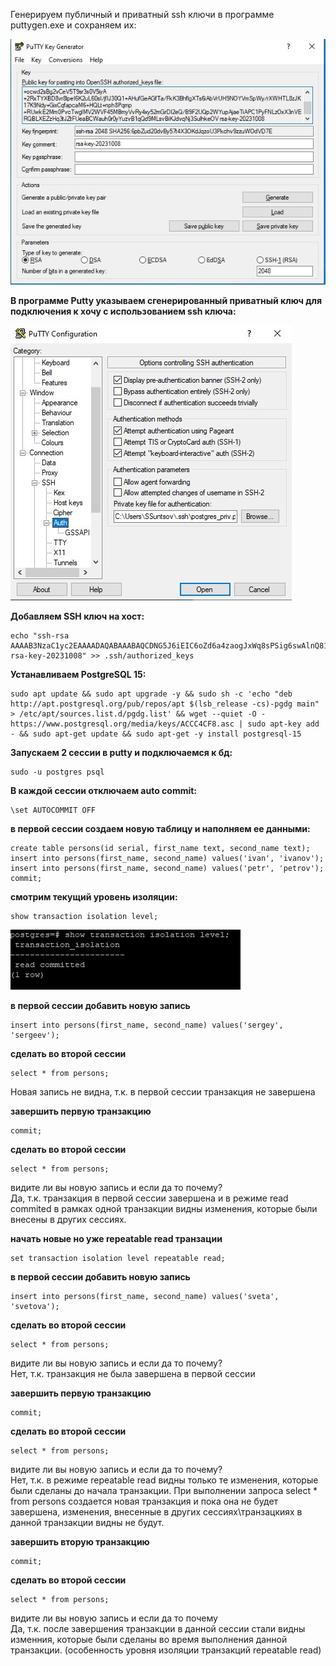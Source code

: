 Генерируем публичный и приватный ssh ключи в программе puttygen.exe и сохраняем их:

![](ssh_key_gen.jpg)

**В программе Putty указываем сгенерированный приватный ключ для подключения к хочу с использованием ssh ключа:**

![](putty_config.jpg)

**Добавляем SSH ключ на хост:**
```
echo "ssh-rsa AAAAB3NzaC1yc2EAAAADAQABAAABAQCDNG5J6iEIC6oZd6a4zaogJxWq8sPSig6swAlnQ81PeWF/wFa+ocwd2sBg2vCeV5T9sr3s0V5iyA+2RxTYXBD8vr8lpeI6K2uL60sI/jfIJ30Q1+AHufGeAGfTa/FkK3BhflgXTs6iAbVrUH9NOYVmSpWy/rXWHTL8zJK17K9Ndy+GixCqfapcaM6+HQLt+nph8Pqmp+RUwkE2Mm0PvcTwglMV2WVF45MBmyVvRy4xy52mGrDI2eQ/B9F2UQp2WYupAjaeTiAPC1PyFNLzOxX3nVERQBLXEZzHq3tJZtFUeaBCWauh0r0yYuzvB1qQd9MLsvBiKJdvqNj3SulhkeOV rsa-key-20231008" >> .ssh/authorized_keys
```
**Устанавливаем PostgreSQL 15:**
```
sudo apt update && sudo apt upgrade -y && sudo sh -c 'echo "deb http://apt.postgresql.org/pub/repos/apt $(lsb_release -cs)-pgdg main" > /etc/apt/sources.list.d/pgdg.list' && wget --quiet -O - https://www.postgresql.org/media/keys/ACCC4CF8.asc | sudo apt-key add - && sudo apt-get update && sudo apt-get -y install postgresql-15
```
**Запускаем 2 сессии в putty и подключаемся к бд:**
```
sudo -u postgres psql
```
**В каждой сессии отключаем auto commit:**
```
\set AUTOCOMMIT OFF
```

**в первой сессии создаем новую таблицу и наполняем ее данными:**
```
create table persons(id serial, first_name text, second_name text);
insert into persons(first_name, second_name) values('ivan', 'ivanov');
insert into persons(first_name, second_name) values('petr', 'petrov');
commit;
```

**смотрим текущий уровень изоляции:**
```
show transaction isolation level;
```

![](default_transaction_level.jpg)

**в первой сессии добавить новую запись**
```
insert into persons(first_name, second_name) values('sergey', 'sergeev');
```

**сделать во второй сессии**
```
select * from persons; 
```

Новая запись не видна, т.к. в первой сессии транзакция не завершена

**завершить первую транзакцию**
```
commit;
```

**сделать во второй сессии**
```
select * from persons;
```
видите ли вы новую запись и если да то почему? <br>
Да, т.к. транзакция в первой сессии завершена и в режиме read commited в рамках одной транзакции видны изменения, которые были внесены в других сессиях.

**начать новые но уже repeatable read транзации**
```
set transaction isolation level repeatable read;
```

**в первой сессии добавить новую запись**
```
insert into persons(first_name, second_name) values('sveta', 'svetova');
```

**сделать во второй сессии**
```
select * from persons;
```
видите ли вы новую запись и если да то почему? <br>
Нет, т.к. транзакция не была завершена в первой сессии

**завершить первую транзакцию**
```
commit;
```

**сделать во второй сессии**
```
select * from persons;
```
видите ли вы новую запись и если да то почему? <br>
Нет, т.к. в режиме repeatable read видны только те изменения, которые были сделаны до начала транзакции. При выполнении запроса select * from persons создается новая транзакция и пока она не будет завершена, изменения, внесенные в других сессиях\транзацкиях в данной транзакции видны не будут.

**завершить вторую транзакцию**
```
commit;
```

**сделать во второй сессии**
```
select * from persons;
```
видите ли вы новую запись и если да то почему  <br>
Да, т.к. после завершения транзакции в данной сессии стали видны изменния, которые были сделаны во время выполнения данной транзакции. (особенность уровня изоляции транзакций repeatable read)
